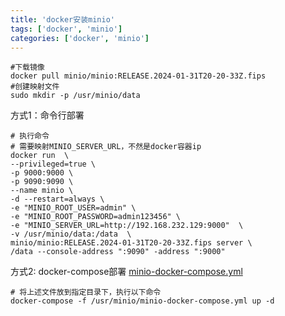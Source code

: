 ```yaml
---
title: 'docker安装minio'
tags: ['docker', 'minio']
categories: ['docker', 'minio']
---
```


```shell
#下载镜像
docker pull minio/minio:RELEASE.2024-01-31T20-20-33Z.fips
#创建映射文件
sudo mkdir -p /usr/minio/data

```
方式1：命令行部署
```shell
# 执行命令
# 需要映射MINIO_SERVER_URL，不然是docker容器ip
docker run  \
--privileged=true \
-p 9000:9000 \
-p 9090:9090 \
--name minio \
-d --restart=always \
-e "MINIO_ROOT_USER=admin" \
-e "MINIO_ROOT_PASSWORD=admin123456" \
-e "MINIO_SERVER_URL=http://192.168.232.129:9000"  \
-v /usr/minio/data:/data  \
minio/minio:RELEASE.2024-01-31T20-20-33Z.fips server \
/data --console-address ":9090" -address ":9000"
```

方式2: docker-compose部署
[minio-docker-compose.yml](minio-docker-compose.yml)

```shell
# 将上述文件放到指定目录下，执行以下命令
docker-compose -f /usr/minio/minio-docker-compose.yml up -d
```